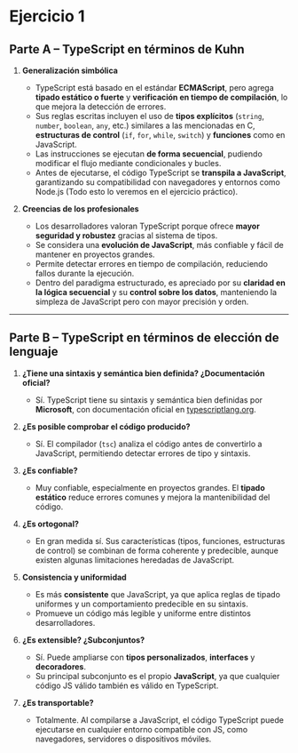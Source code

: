 # Ejercicio 1

## Parte A – TypeScript en términos de Kuhn

1. **Generalización simbólica**  
   - TypeScript está basado en el estándar **ECMAScript**, pero agrega **tipado estático o fuerte** y **verificación en tiempo de compilación**, lo que mejora la detección de errores.  
   - Sus reglas escritas incluyen el uso de **tipos explícitos** (`string`, `number`, `boolean`, `any`, etc.) similares a las mencionadas en C, **estructuras de control** (`if`, `for`, `while`, `switch`) y **funciones** como en JavaScript.  
   - Las instrucciones se ejecutan **de forma secuencial**, pudiendo modificar el flujo mediante condicionales y bucles.  
   - Antes de ejecutarse, el código TypeScript se **transpila a JavaScript**, garantizando su compatibilidad con navegadores y entornos como Node.js (Todo esto lo veremos en el ejercicio práctico).  

2. **Creencias de los profesionales**  
   - Los desarrolladores valoran TypeScript porque ofrece **mayor seguridad y robustez** gracias al sistema de tipos.  
   - Se considera una **evolución de JavaScript**, más confiable y fácil de mantener en proyectos grandes.  
   - Permite detectar errores en tiempo de compilación, reduciendo fallos durante la ejecución.  
   - Dentro del paradigma estructurado, es apreciado por su **claridad en la lógica secuencial** y su **control sobre los datos**, manteniendo la simpleza de JavaScript pero con mayor precisión y orden.  

---

## Parte B – TypeScript en términos de elección de lenguaje

1. **¿Tiene una sintaxis y semántica bien definida? ¿Documentación oficial?**  
   - Sí. TypeScript tiene su sintaxis y semántica bien definidas por **Microsoft**, con documentación oficial en [typescriptlang.org](https://www.typescriptlang.org/).  

2. **¿Es posible comprobar el código producido?**  
   - Sí. El compilador (`tsc`) analiza el código antes de convertirlo a JavaScript, permitiendo detectar errores de tipo y sintaxis.  

3. **¿Es confiable?**  
   - Muy confiable, especialmente en proyectos grandes. El **tipado estático** reduce errores comunes y mejora la mantenibilidad del código.  

4. **¿Es ortogonal?**  
   - En gran medida sí. Sus características (tipos, funciones, estructuras de control) se combinan de forma coherente y predecible, aunque existen algunas limitaciones heredadas de JavaScript.  

5. **Consistencia y uniformidad**  
   - Es más **consistente** que JavaScript, ya que aplica reglas de tipado uniformes y un comportamiento predecible en su sintaxis.  
   - Promueve un código más legible y uniforme entre distintos desarrolladores.  

6. **¿Es extensible? ¿Subconjuntos?**  
   - Sí. Puede ampliarse con **tipos personalizados**, **interfaces** y **decoradores**.  
   - Su principal subconjunto es el propio **JavaScript**, ya que cualquier código JS válido también es válido en TypeScript.  

7. **¿Es transportable?**  
   - Totalmente. Al compilarse a JavaScript, el código TypeScript puede ejecutarse en cualquier entorno compatible con JS, como navegadores, servidores o dispositivos móviles.  

